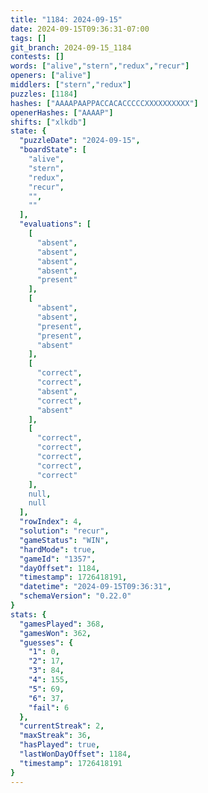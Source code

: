 ```yaml
---
title: "1184: 2024-09-15"
date: 2024-09-15T09:36:31-07:00
tags: []
git_branch: 2024-09-15_1184
contests: []
words: ["alive","stern","redux","recur"]
openers: ["alive"]
middlers: ["stern","redux"]
puzzles: [1184]
hashes: ["AAAAPAAPPACCACACCCCCXXXXXXXXXX"]
openerHashes: ["AAAAP"]
shifts: ["xlkdb"]
state: {
  "puzzleDate": "2024-09-15",
  "boardState": [
    "alive",
    "stern",
    "redux",
    "recur",
    "",
    ""
  ],
  "evaluations": [
    [
      "absent",
      "absent",
      "absent",
      "absent",
      "present"
    ],
    [
      "absent",
      "absent",
      "present",
      "present",
      "absent"
    ],
    [
      "correct",
      "correct",
      "absent",
      "correct",
      "absent"
    ],
    [
      "correct",
      "correct",
      "correct",
      "correct",
      "correct"
    ],
    null,
    null
  ],
  "rowIndex": 4,
  "solution": "recur",
  "gameStatus": "WIN",
  "hardMode": true,
  "gameId": "1357",
  "dayOffset": 1184,
  "timestamp": 1726418191,
  "datetime": "2024-09-15T09:36:31",
  "schemaVersion": "0.22.0"
}
stats: {
  "gamesPlayed": 368,
  "gamesWon": 362,
  "guesses": {
    "1": 0,
    "2": 17,
    "3": 84,
    "4": 155,
    "5": 69,
    "6": 37,
    "fail": 6
  },
  "currentStreak": 2,
  "maxStreak": 36,
  "hasPlayed": true,
  "lastWonDayOffset": 1184,
  "timestamp": 1726418191
}
---
```

<!-- more -->
